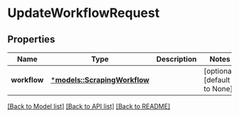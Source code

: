 # UpdateWorkflowRequest

## Properties
Name | Type | Description | Notes
------------ | ------------- | ------------- | -------------
**workflow** | [***models::ScrapingWorkflow**](ScrapingWorkflow.md) |  | [optional] [default to None]

[[Back to Model list]](../README.md#documentation-for-models) [[Back to API list]](../README.md#documentation-for-api-endpoints) [[Back to README]](../README.md)


